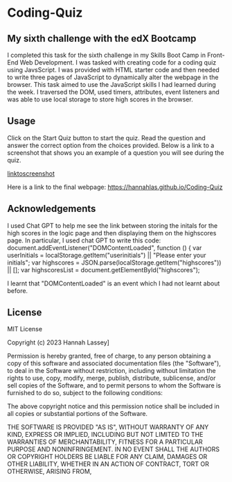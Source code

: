 # Coding-Quiz

## My sixth challenge with the edX Bootcamp

I completed this task for the sixth challenge in my Skills Boot Camp in Front-End Web Development. I was tasked with creating code for a coding quiz using JavsScript. I was provided with HTML starter code and then needed to write three pages of JavaScript to dynamically alter the webpage in the browser.  This task aimed to use the JavaScript skills I had learned during the week. I traversed the DOM, used timers, attributes, event listeners and was able to use local storage to store high scores in the browser. 

## Usage
Click on the Start Quiz button to start the quiz. Read the question and answer the correct option from the choices provided.  Below is a link to a screenshot that shows you an example of a question you will see during the quiz. 

[linktoscreenshot](/screenshot.png)

Here is a link to the final webpage: https://hannahlas.github.io/Coding-Quiz

## Acknowledgements

I used Chat GPT to help me see the link between storing the initals for the high scores in the logic page and then displaying them on the highscores page. In particular, I used chat GPT to write this code:
document.addEventListener("DOMContentLoaded", function () {
  var userInitials =
    localStorage.getItem("userinitials") || "Please enter your initials";
  var highscores = JSON.parse(localStorage.getItem("highscores")) || [];
  var highscoresList = document.getElementById("highscores");

I learnt that "DOMContentLoaded" is an event which I had not learnt about before.  



## License
MIT License

Copyright (c) 2023 Hannah Lassey]

Permission is hereby granted, free of charge, to any person obtaining a copy
of this software and associated documentation files (the "Software"), to deal
in the Software without restriction, including without limitation the rights
to use, copy, modify, merge, publish, distribute, sublicense, and/or sell
copies of the Software, and to permit persons to whom the Software is
furnished to do so, subject to the following conditions:

The above copyright notice and this permission notice shall be included in all
copies or substantial portions of the Software.

THE SOFTWARE IS PROVIDED "AS IS", WITHOUT WARRANTY OF ANY KIND, EXPRESS OR
IMPLIED, INCLUDING BUT NOT LIMITED TO THE WARRANTIES OF MERCHANTABILITY,
FITNESS FOR A PARTICULAR PURPOSE AND NONINFRINGEMENT. IN NO EVENT SHALL THE
AUTHORS OR COPYRIGHT HOLDERS BE LIABLE FOR ANY CLAIM, DAMAGES OR OTHER
LIABILITY, WHETHER IN AN ACTION OF CONTRACT, TORT OR OTHERWISE, ARISING FROM,
